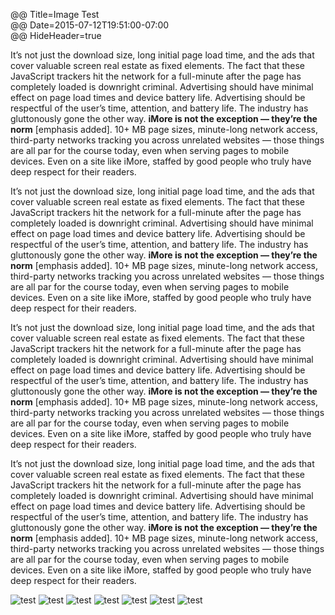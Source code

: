 @@ Title=Image Test  
@@ Date=2015-07-12T19:51:00-07:00  
@@ HideHeader=true  

It’s not just the download size, long initial page load time, and the ads that cover valuable screen real estate as fixed elements. The fact that these JavaScript trackers hit the network for a full-minute after the page has completely loaded is downright criminal. Advertising should have minimal effect on page load times and device battery life. Advertising should be respectful of the user’s time, attention, and battery life. The industry has gluttonously gone the other way. **iMore is not the exception — they’re the norm** [emphasis added]. 10+ MB page sizes, minute-long network access, third-party networks tracking you across unrelated websites — those things are all par for the course today, even when serving pages to mobile devices. Even on a site like iMore, staffed by good people who truly have deep respect for their readers.

It’s not just the download size, long initial page load time, and the ads that cover valuable screen real estate as fixed elements. The fact that these JavaScript trackers hit the network for a full-minute after the page has completely loaded is downright criminal. Advertising should have minimal effect on page load times and device battery life. Advertising should be respectful of the user’s time, attention, and battery life. The industry has gluttonously gone the other way. **iMore is not the exception — they’re the norm** [emphasis added]. 10+ MB page sizes, minute-long network access, third-party networks tracking you across unrelated websites — those things are all par for the course today, even when serving pages to mobile devices. Even on a site like iMore, staffed by good people who truly have deep respect for their readers.

It’s not just the download size, long initial page load time, and the ads that cover valuable screen real estate as fixed elements. The fact that these JavaScript trackers hit the network for a full-minute after the page has completely loaded is downright criminal. Advertising should have minimal effect on page load times and device battery life. Advertising should be respectful of the user’s time, attention, and battery life. The industry has gluttonously gone the other way. **iMore is not the exception — they’re the norm** [emphasis added]. 10+ MB page sizes, minute-long network access, third-party networks tracking you across unrelated websites — those things are all par for the course today, even when serving pages to mobile devices. Even on a site like iMore, staffed by good people who truly have deep respect for their readers.

It’s not just the download size, long initial page load time, and the ads that cover valuable screen real estate as fixed elements. The fact that these JavaScript trackers hit the network for a full-minute after the page has completely loaded is downright criminal. Advertising should have minimal effect on page load times and device battery life. Advertising should be respectful of the user’s time, attention, and battery life. The industry has gluttonously gone the other way. **iMore is not the exception — they’re the norm** [emphasis added]. 10+ MB page sizes, minute-long network access, third-party networks tracking you across unrelated websites — those things are all par for the course today, even when serving pages to mobile devices. Even on a site like iMore, staffed by good people who truly have deep respect for their readers.

<img class="lazy" src="http://d.pr/i/14dQN+" data-original="http://d.pr/i/14dQN+"  alt="test" />

<img class="lazy" src="http://d.pr/i/14dQN+" data-original="http://d.pr/i/14dQN+"  alt="test" />

<img class="lazy" src="http://d.pr/i/14dQN+" data-original="http://d.pr/i/14dQN+"  alt="test" />

<img class="lazy" src="http://d.pr/i/14dQN+" data-original="http://d.pr/i/14dQN+"  alt="test" />

<img class="lazy" src="http://d.pr/i/14dQN+" data-original="http://d.pr/i/14dQN+"  alt="test" />

<img class="lazy" src="http://d.pr/i/14dQN+" data-original="http://d.pr/i/14dQN+"  alt="test" />

<img class="lazy" src="http://d.pr/i/14dQN+" data-original="http://d.pr/i/14dQN+"  alt="test" />